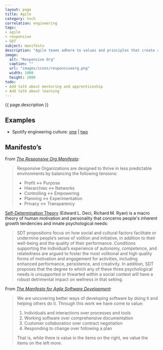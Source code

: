 ```yaml
---
layout: page
title: Agile
category: tech
correlation: engineering
tags:
- agile
- responsive
- SDT
subject: manifesto
description: "Agile teams adhere to values and principles that create an environment good for software development."
image:
  alt: "Responsive Org"
  caption: ""
  url: "images/icons/responsiveorg.png"
  width: 1000
  height: 1000
todo:
- Add talk about mentoring and apprenticeship
- Add talk about learning
---
```


{{ page.description }}

Examples
---------
* Spotify engineering culture: [one](https://labs.spotify.com/2014/03/27/spotify-engineering-culture-part-1/) |
[two](https://labs.spotify.com/2014/09/20/spotify-engineering-culture-part-2/)

Manifesto’s
-----------

From _[The Responsive Org Manifesto](http://www.responsive.org/manifesto):_

> Responsive Organizations are designed to thrive in less predictable environments by balancing the following tensions:
>
> * Profit ↔ Purpose
> * Hierarchies ↔ Networks
> * Controlling ↔ Empowering
> * Planning ↔ Experimentation
> * Privacy ↔ Transparency

[Self-Determination Theory](http://selfdeterminationtheory.org/theory/)
(Edward L. Deci, Richard M. Ryan) is a macro theory of human motivation and personality
that concerns people's inherent growth tendencies and innate psychological needs:

> SDT propositions focus on how social and cultural factors facilitate or undermine people’s sense of volition and initiative, in addition to their well-being and the quality of their performance.  Conditions supporting the individual’s experience of autonomy, competence, and relatedness are argued to foster the most volitional and high quality forms of motivation and engagement for activities, including enhanced performance, persistence, and creativity. In addition, SDT proposes that the degree to which any of these three psychological needs is unsupported or thwarted within a social context will have a robust detrimental impact on wellness in that setting.

From _[The Manifesto for Agile Software Development](http://agilemanifesto.org/):_

> We are uncovering better ways of developing software by doing it and
> helping others do it. Through this work we have come to value:
>
> 1. Individuals and interactions over processes and tools
> 2. Working software over comprehensive documentation
> 3. Customer collaboration over contract negotiation
> 4. Responding to change over following a plan
>
> That is, while there is value in the items on the right, we value the items on the left more.
